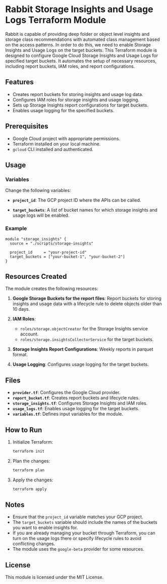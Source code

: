 # Rabbit Storage Insights and Usage Logs Terraform Module

Rabbit is capable of providing deep folder or object level insights and storage class recommendations with automated class management based on the access patterns. In order to do this, we need to enable Storage Insights and Usage Logs on the target buckets.
This Terraform module is designed to configure Google Cloud Storage Insights and Usage Logs for specified target buckets. It automates the setup of necessary resources, including report buckets, IAM roles, and report configurations.

## Features

- Creates report buckets for storing insights and usage log data.
- Configures IAM roles for storage insights and usage logging.
- Sets up Storage Insights report configurations for target buckets.
- Enables usage logging for the specified buckets.

## Prerequisites

- Google Cloud project with appropriate permissions.
- Terraform installed on your local machine.
- `gcloud` CLI installed and authenticated.

## Usage

### Variables

Change the following variables:

- **`project_id`**: The GCP project ID where the APIs can be called.

- **`target_buckets`**: A list of bucket names for which storage insights and usage logs will be enabled.

### Example

```hcl
module "storage_insights" {
  source = "./scripts/storage-insights"

  project_id     = "your-project-id"
  target_buckets = ["your-bucket-1", "your-bucket-2"]
}
```

## Resources Created

The module creates the following resources:

1. **Google Storage Buckets for the report files**:
   Report buckets for storing insights and usage data with a lifecycle rule to delete objects older than 10 days.

2. **IAM Roles**:
    - `roles/storage.objectCreator` for the Storage Insights service account.
    - `roles/storage.insightsCollectorService` for the target buckets.

3. **Storage Insights Report Configurations**:
   Weekly reports in parquet format.

4. **Usage Logging**:
   Configures usage logging for the target buckets.

## Files

- **`provider.tf`**: Configures the Google Cloud provider.
- **`report_bucket.tf`**: Creates report buckets and lifecycle rules.
- **`storage_insights.tf`**: Configures Storage Insights and IAM roles.
- **`usage_logs.tf`**: Enables usage logging for the target buckets.
- **`variables.tf`**: Defines input variables for the module.

## How to Run

1. Initialize Terraform:
   ```bash
   terraform init
   ```

2. Plan the changes:
   ```bash
   terraform plan
   ```

3. Apply the changes:
   ```bash
   terraform apply
   ```

## Notes

- Ensure that the `project_id` variable matches your GCP project.
- The `target_buckets` variable should include the names of the buckets you want to enable insights for.
- If you are already managing your bucket through Terraform, you can turn on the usage logs there or specify lifecycle rules to avoid conflicting changes.
- The module uses the `google-beta` provider for some resources.

## License

This module is licensed under the MIT License.
